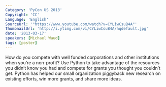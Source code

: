 ```yaml
---
Category: 'PyCon US 2013'
Copyright: 'CC'
Language: 'English'
SourceUrl: '"https://www.youtube.com/watch?v=CYLiwCsuB4A"'
ThumbnailUrl: 'http://i.ytimg.com/vi/CYLiwCsuB4A/hqdefault.jpg'
date: '2013-03-17'
speakers: [Michael Waud]
tags: [poster]
---
```

How do you compete with well funded corporations and other institutions when you’re a non-profit? Use Python to take advantage of the resources you didn’t know you had and compete for grants you thought you couldn’t get. Python has helped our small organization piggyback new research on existing efforts, win more grants, and share more ideas.